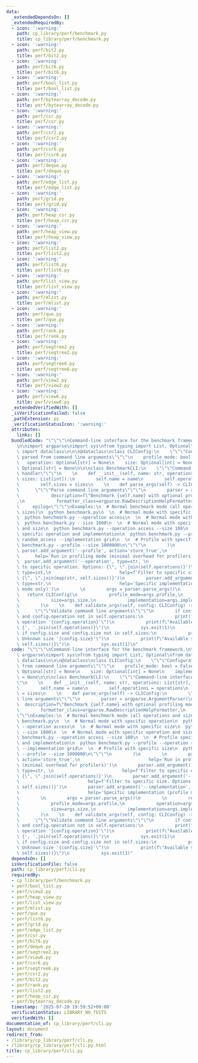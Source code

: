 ```yaml
---
data:
  _extendedDependsOn: []
  _extendedRequiredBy:
  - icon: ':warning:'
    path: cp_library/perf/benchmark.py
    title: cp_library/perf/benchmark.py
  - icon: ':warning:'
    path: perf/bit2.py
    title: perf/bit2.py
  - icon: ':warning:'
    path: perf/bit6.py
    title: perf/bit6.py
  - icon: ':warning:'
    path: perf/bool_list.py
    title: perf/bool_list.py
  - icon: ':warning:'
    path: perf/bytearray_decode.py
    title: perf/bytearray_decode.py
  - icon: ':warning:'
    path: perf/csr.py
    title: perf/csr.py
  - icon: ':warning:'
    path: perf/csr2.py
    title: perf/csr2.py
  - icon: ':warning:'
    path: perf/csr6.py
    title: perf/csr6.py
  - icon: ':warning:'
    path: perf/deque.py
    title: perf/deque.py
  - icon: ':warning:'
    path: perf/edge_list.py
    title: perf/edge_list.py
  - icon: ':warning:'
    path: perf/grid.py
    title: perf/grid.py
  - icon: ':warning:'
    path: perf/heap_csr.py
    title: perf/heap_csr.py
  - icon: ':warning:'
    path: perf/heap_view.py
    title: perf/heap_view.py
  - icon: ':warning:'
    path: perf/list2.py
    title: perf/list2.py
  - icon: ':warning:'
    path: perf/list6.py
    title: perf/list6.py
  - icon: ':warning:'
    path: perf/list_view.py
    title: perf/list_view.py
  - icon: ':warning:'
    path: perf/mlist.py
    title: perf/mlist.py
  - icon: ':warning:'
    path: perf/que.py
    title: perf/que.py
  - icon: ':warning:'
    path: perf/rank.py
    title: perf/rank.py
  - icon: ':warning:'
    path: perf/segtree2.py
    title: perf/segtree2.py
  - icon: ':warning:'
    path: perf/segtree6.py
    title: perf/segtree6.py
  - icon: ':warning:'
    path: perf/view2.py
    title: perf/view2.py
  - icon: ':warning:'
    path: perf/view6.py
    title: perf/view6.py
  _extendedVerifiedWith: []
  _isVerificationFailed: false
  _pathExtension: py
  _verificationStatusIcon: ':warning:'
  attributes:
    links: []
  bundledCode: "\"\"\"\nCommand-line interface for the benchmark framework.\n\"\"\"\
    \n\nimport argparse\nimport sys\nfrom typing import List, Optional\nfrom dataclasses\
    \ import dataclass\n\n\n@dataclass\nclass CLIConfig:\n    \"\"\"Configuration\
    \ parsed from command line arguments\"\"\"\n    profile_mode: bool = False\n \
    \   operation: Optional[str] = None\n    size: Optional[int] = None\n    implementation:\
    \ Optional[str] = None\n\n\nclass BenchmarkCLI:\n    \"\"\"Command-line interface\
    \ handler\"\"\"\n    \n    def __init__(self, name: str, operations: List[str],\
    \ sizes: List[int]):\n        self.name = name\n        self.operations = operations\n\
    \        self.sizes = sizes\n    \n    def parse_args(self) -> CLIConfig:\n  \
    \      \"\"\"Parse command line arguments\"\"\"\n        parser = argparse.ArgumentParser(\n\
    \            description=f\"Benchmark {self.name} with optional profiling mode\"\
    ,\n            formatter_class=argparse.RawDescriptionHelpFormatter,\n       \
    \     epilog=\"\"\"\nExamples:\n  # Normal benchmark mode (all operations and\
    \ sizes)\n  python benchmark.py\n  \n  # Normal mode with specific operation\n\
    \  python benchmark.py --operation access\n  \n  # Normal mode with specific size\n\
    \  python benchmark.py --size 1000\n  \n  # Normal mode with specific operation\
    \ and size\n  python benchmark.py --operation access --size 100\n  \n  # Profile\
    \ specific operation and implementation\n  python benchmark.py --profile --operation\
    \ random_access --implementation grid\n  \n  # Profile with specific size\n  python\
    \ benchmark.py --profile --size 1000000\n\"\"\"\n        )\n        \n       \
    \ parser.add_argument('--profile', action='store_true',\n                    \
    \      help='Run in profiling mode (minimal overhead for profilers)')\n      \
    \  parser.add_argument('--operation', type=str, \n                          help=f'Filter\
    \ to specific operation. Options: {\", \".join(self.operations)}')\n        parser.add_argument('--size',\
    \ type=int,\n                          help=f'Filter to specific size. Options:\
    \ {\", \".join(map(str, self.sizes))}')\n        parser.add_argument('--implementation',\
    \ type=str,\n                          help='Specific implementation (profile\
    \ mode only)')\n        \n        args = parser.parse_args()\n        \n     \
    \   return CLIConfig(\n            profile_mode=args.profile,\n            operation=args.operation,\n\
    \            size=args.size,\n            implementation=args.implementation\n\
    \        )\n    \n    def validate_args(self, config: CLIConfig) -> None:\n  \
    \      \"\"\"Validate command line arguments\"\"\"\n        if config.operation\
    \ and config.operation not in self.operations:\n            print(f\"Error: Unknown\
    \ operation '{config.operation}'\")\n            print(f\"Available operations:\
    \ {', '.join(self.operations)}\")\n            sys.exit(1)\n        \n       \
    \ if config.size and config.size not in self.sizes:\n            print(f\"Error:\
    \ Unknown size '{config.size}'\")\n            print(f\"Available sizes: {', '.join(map(str,\
    \ self.sizes))}\")\n            sys.exit(1)\n"
  code: "\"\"\"\nCommand-line interface for the benchmark framework.\n\"\"\"\n\nimport\
    \ argparse\nimport sys\nfrom typing import List, Optional\nfrom dataclasses import\
    \ dataclass\n\n\n@dataclass\nclass CLIConfig:\n    \"\"\"Configuration parsed\
    \ from command line arguments\"\"\"\n    profile_mode: bool = False\n    operation:\
    \ Optional[str] = None\n    size: Optional[int] = None\n    implementation: Optional[str]\
    \ = None\n\n\nclass BenchmarkCLI:\n    \"\"\"Command-line interface handler\"\"\
    \"\n    \n    def __init__(self, name: str, operations: List[str], sizes: List[int]):\n\
    \        self.name = name\n        self.operations = operations\n        self.sizes\
    \ = sizes\n    \n    def parse_args(self) -> CLIConfig:\n        \"\"\"Parse command\
    \ line arguments\"\"\"\n        parser = argparse.ArgumentParser(\n          \
    \  description=f\"Benchmark {self.name} with optional profiling mode\",\n    \
    \        formatter_class=argparse.RawDescriptionHelpFormatter,\n            epilog=\"\
    \"\"\nExamples:\n  # Normal benchmark mode (all operations and sizes)\n  python\
    \ benchmark.py\n  \n  # Normal mode with specific operation\n  python benchmark.py\
    \ --operation access\n  \n  # Normal mode with specific size\n  python benchmark.py\
    \ --size 1000\n  \n  # Normal mode with specific operation and size\n  python\
    \ benchmark.py --operation access --size 100\n  \n  # Profile specific operation\
    \ and implementation\n  python benchmark.py --profile --operation random_access\
    \ --implementation grid\n  \n  # Profile with specific size\n  python benchmark.py\
    \ --profile --size 1000000\n\"\"\"\n        )\n        \n        parser.add_argument('--profile',\
    \ action='store_true',\n                          help='Run in profiling mode\
    \ (minimal overhead for profilers)')\n        parser.add_argument('--operation',\
    \ type=str, \n                          help=f'Filter to specific operation. Options:\
    \ {\", \".join(self.operations)}')\n        parser.add_argument('--size', type=int,\n\
    \                          help=f'Filter to specific size. Options: {\", \".join(map(str,\
    \ self.sizes))}')\n        parser.add_argument('--implementation', type=str,\n\
    \                          help='Specific implementation (profile mode only)')\n\
    \        \n        args = parser.parse_args()\n        \n        return CLIConfig(\n\
    \            profile_mode=args.profile,\n            operation=args.operation,\n\
    \            size=args.size,\n            implementation=args.implementation\n\
    \        )\n    \n    def validate_args(self, config: CLIConfig) -> None:\n  \
    \      \"\"\"Validate command line arguments\"\"\"\n        if config.operation\
    \ and config.operation not in self.operations:\n            print(f\"Error: Unknown\
    \ operation '{config.operation}'\")\n            print(f\"Available operations:\
    \ {', '.join(self.operations)}\")\n            sys.exit(1)\n        \n       \
    \ if config.size and config.size not in self.sizes:\n            print(f\"Error:\
    \ Unknown size '{config.size}'\")\n            print(f\"Available sizes: {', '.join(map(str,\
    \ self.sizes))}\")\n            sys.exit(1)"
  dependsOn: []
  isVerificationFile: false
  path: cp_library/perf/cli.py
  requiredBy:
  - cp_library/perf/benchmark.py
  - perf/bool_list.py
  - perf/view2.py
  - perf/heap_view.py
  - perf/list_view.py
  - perf/mlist.py
  - perf/que.py
  - perf/list6.py
  - perf/grid.py
  - perf/edge_list.py
  - perf/csr.py
  - perf/bit6.py
  - perf/deque.py
  - perf/segtree2.py
  - perf/view6.py
  - perf/csr6.py
  - perf/segtree6.py
  - perf/csr2.py
  - perf/bit2.py
  - perf/rank.py
  - perf/list2.py
  - perf/heap_csr.py
  - perf/bytearray_decode.py
  timestamp: '2025-07-28 19:59:52+09:00'
  verificationStatus: LIBRARY_NO_TESTS
  verifiedWith: []
documentation_of: cp_library/perf/cli.py
layout: document
redirect_from:
- /library/cp_library/perf/cli.py
- /library/cp_library/perf/cli.py.html
title: cp_library/perf/cli.py
---
```

